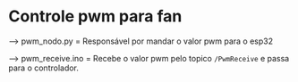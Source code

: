 # Controle pwm para fan

--> pwm_nodo.py = Responsável por mandar o valor pwm para o esp32

--> pwm_receive.ino = Recebe o valor pwm pelo topico `/PwmReceive` e passa para o controlador.
